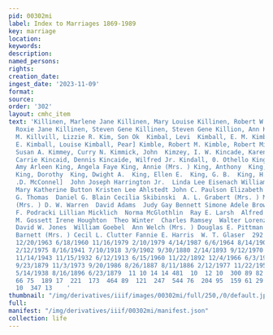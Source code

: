 ```yaml
---
pid: 00302mi
label: Index to Marriages 1869-1989
key: marriage
location: 
keywords: 
description: 
named_persons: 
rights: 
creation_date: 
ingest_date: '2023-11-09'
format: 
source: 
order: '302'
layout: cmhc_item
text: 'Killinen, Marlene Jane Killinen, Mary Louise Killinen, Robert W. Killinen,
  Roxie Jane Killinen, Steven Gene Killinen, Steven Gene Killion, Ann Killoran, Joseph
  M. Killvill, Lizzie R. Kim, Son Ok  Kimbal, Levi  Kimball, E. M. Kimball, Frank
  E. Kimball, Louise Kimball, Pear] Kimble, Robert M. Kimble, Robert Michael Kimble,
  Susan A. Kimmey, Curry N. Kimmick, John  Kimzey, I. W. Kincade, Karen Jean Kincaid,
  Carrie Kincaid, Dennis Kincaide, Wilfred Jr. Kindall, 0. Othello King, Alice  King,
  Amy Arleen King, Angela Faye King, Annie (Mrs. ) King, Anthony  King, Clora Almira
  King, Dorothy  King, Dwight A.  King, Ellen E.  King, G. B.  King, H. J. (Mrs.)  Joseph
  .D. McConnel]  John Joseph Harrington Jr.  Linda Lee Eisenach William Jay Van Voorst
  Mary Katherine Button Kristen Lee Ahlstedt John C. Paulson Elizabeth A. Parks Evan
  G. Thomas  Daniel G. Blain Cecilia Skibinski  A. L. Grabert (Mrs. ) Marion E. Welch
  (Mrs. ) D. W. Warren  David Adams  Judy Gay Bennett Simone Adele Brower Joe C. Trujillo  Wanda
  F. Podracki Lillian Micklich  Norma McGlothlin  Ray E. Larsh  Alfred Fuqua  Evalyn
  M. Gossett Irene Houghton  Theo Winter  Charles Ramsey  Walter Lorenzo Sandoval
  David W. Jones  William Goebel  Ann Welch (Mrs. ) Douglas E. Pittman Bobby Adkins  Maureen
  Barnett (Mrs. ) Cecil L. Clutter Fannie E. Harris  W. T. Glaser  292  9/20/1955
  12/20/1963 6/18/1960 11/16/1979 2/10/1979 4/14/1987 6/6/1964 8/14/1900 1/4/1894
  2/12/1975 8/16/1941 7/10/1918 3/9/1902 9/30/1880 2/14/1893 9/12/1970 8/11/1984 12/6/1969
  11/14/1943 11/15/1932 6/12/1913 6/15/1960 11/22/1892 12/4/1966 6/3/1961 8/8/1917
  9/23/1879 11/3/1973 9/20/1986 8/26/1887 8/11/1886 2/12/1977 11/22/1955 2/5/1937
  5/14/1938 8/16/1896 6/23/1879  11 10 14 14 481  10  12 10  300 89 82  882  795  116  129  116  243  607
  66 75  189 17  221  173  464 89  121  247  544 76  204 95  159 61 29  248  425  347  290  582  303  335
  10  347 13    '
thumbnail: "/img/derivatives/iiif/images/00302mi/full/250,/0/default.jpg"
full: 
manifest: "/img/derivatives/iiif/00302mi/manifest.json"
collection: life
---
```

